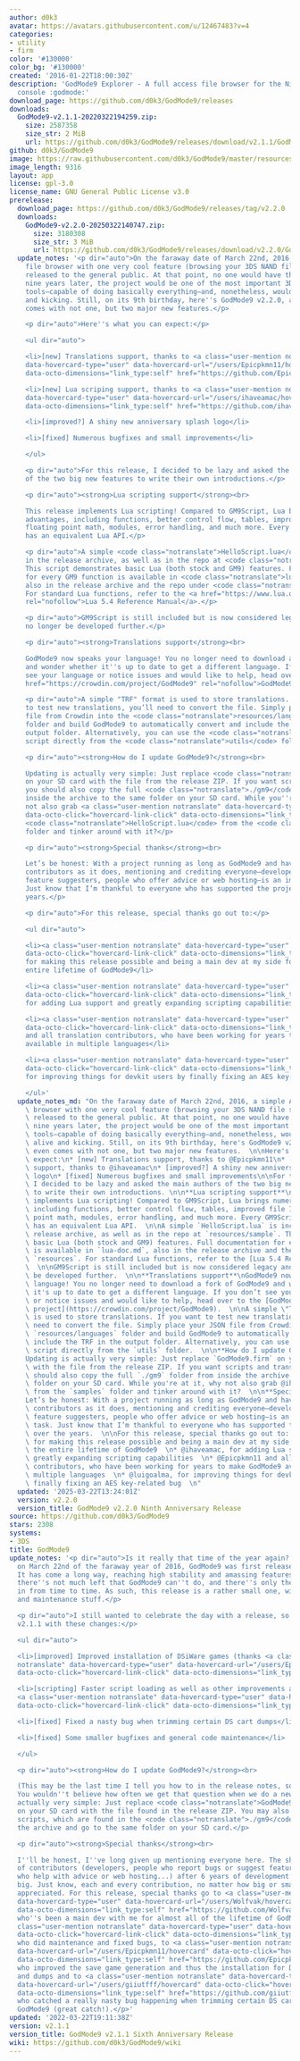 ```yaml
---
author: d0k3
avatar: https://avatars.githubusercontent.com/u/12467483?v=4
categories:
- utility
- firm
color: '#130000'
color_bg: '#130000'
created: '2016-01-22T18:00:30Z'
description: 'GodMode9 Explorer - A full access file browser for the Nintendo 3DS
  console :godmode:'
download_page: https://github.com/d0k3/GodMode9/releases
downloads:
  GodMode9-v2.1.1-20220322194259.zip:
    size: 2587358
    size_str: 2 MiB
    url: https://github.com/d0k3/GodMode9/releases/download/v2.1.1/GodMode9-v2.1.1-20220322194259.zip
github: d0k3/GodMode9
image: https://raw.githubusercontent.com/d0k3/GodMode9/master/resources/logo.png
image_length: 9316
layout: app
license: gpl-3.0
license_name: GNU General Public License v3.0
prerelease:
  download_page: https://github.com/d0k3/GodMode9/releases/tag/v2.2.0
  downloads:
    GodMode9-v2.2.0-20250322140747.zip:
      size: 3180308
      size_str: 3 MiB
      url: https://github.com/d0k3/GodMode9/releases/download/v2.2.0/GodMode9-v2.2.0-20250322140747.zip
  update_notes: '<p dir="auto">On the faraway date of March 22nd, 2016, a simple ARM9-based
    file browser with one very cool feature (browsing your 3DS NAND file system) was
    released to the general public. At that point, no one would have thought that,
    nine years later, the project would be one of the most important 3DS homebrew
    tools—capable of doing basically everything—and, nonetheless, would still be alive
    and kicking. Still, on its 9th birthday, here''s GodMode9 v2.2.0, and it even
    comes with not one, but two major new features.</p>

    <p dir="auto">Here''s what you can expect:</p>

    <ul dir="auto">

    <li>[new] Translations support, thanks to <a class="user-mention notranslate"
    data-hovercard-type="user" data-hovercard-url="/users/Epicpkmn11/hovercard" data-octo-click="hovercard-link-click"
    data-octo-dimensions="link_type:self" href="https://github.com/Epicpkmn11">@Epicpkmn11</a></li>

    <li>[new] Lua scriping support, thanks to <a class="user-mention notranslate"
    data-hovercard-type="user" data-hovercard-url="/users/ihaveamac/hovercard" data-octo-click="hovercard-link-click"
    data-octo-dimensions="link_type:self" href="https://github.com/ihaveamac">@ihaveamac</a></li>

    <li>[improved?] A shiny new anniversary splash logo</li>

    <li>[fixed] Numerous bugfixes and small improvements</li>

    </ul>

    <p dir="auto">For this release, I decided to be lazy and asked the main authors
    of the two big new features to write their own introductions.</p>

    <p dir="auto"><strong>Lua scripting support</strong><br>

    This release implements Lua scripting! Compared to GM9Script, Lua brings numerous
    advantages, including functions, better control flow, tables, improved file I/O,
    floating point math, modules, error handling, and much more. Every GM9Script feature
    has an equivalent Lua API.</p>

    <p dir="auto">A simple <code class="notranslate">HelloScript.lua</code> is included
    in the release archive, as well as in the repo at <code class="notranslate">resources/sample</code>.
    This script demonstrates basic Lua (both stock and GM9) features. Full documentation
    for every GM9 function is available in <code class="notranslate">lua-doc.md</code>,
    also in the release archive and the repo under <code class="notranslate">resources</code>.
    For standard Lua functions, refer to the <a href="https://www.lua.org/manual/5.4/"
    rel="nofollow">Lua 5.4 Reference Manual</a>.</p>

    <p dir="auto">GM9Script is still included but is now considered legacy and will
    no longer be developed further.</p>

    <p dir="auto"><strong>Translations support</strong><br>

    GodMode9 now speaks your language! You no longer need to download a fork of GodMode9
    and wonder whether it''s up to date to get a different language. If you don’t
    see your language or notice issues and would like to help, head over to the <a
    href="https://crowdin.com/project/GodMode9" rel="nofollow">GodMode9 Crowdin project</a>.</p>

    <p dir="auto">A simple "TRF" format is used to store translations. If you want
    to test new translations, you’ll need to convert the file. Simply place your JSON
    file from Crowdin into the <code class="notranslate">resources/languages</code>
    folder and build GodMode9 to automatically convert and include the TRF in the
    output folder. Alternatively, you can use the <code class="notranslate">transriff.py</code>
    script directly from the <code class="notranslate">utils</code> folder.</p>

    <p dir="auto"><strong>How do I update GodMode9?</strong><br>

    Updating is actually very simple: Just replace <code class="notranslate">GodMode9.firm</code>
    on your SD card with the file from the release ZIP. If you want scripts and translations,
    you should also copy the full <code class="notranslate">./gm9</code> folder from
    inside the archive to the same folder on your SD card. While you''re at it, why
    not also grab <a class="user-mention notranslate" data-hovercard-type="user" data-hovercard-url="/users/ihaveamac/hovercard"
    data-octo-click="hovercard-link-click" data-octo-dimensions="link_type:self" href="https://github.com/ihaveamac">@ihaveamac</a>’s
    <code class="notranslate">HelloScript.lua</code> from the <code class="notranslate">samples</code>
    folder and tinker around with it?</p>

    <p dir="auto"><strong>Special thanks</strong><br>

    Let’s be honest: With a project running as long as GodMode9 and having as many
    contributors as it does, mentioning and crediting everyone—developers, bug reporters,
    feature suggesters, people who offer advice or web hosting—is an impossible task.
    Just know that I’m thankful to everyone who has supported the project over the
    years.</p>

    <p dir="auto">For this release, special thanks go out to:</p>

    <ul dir="auto">

    <li><a class="user-mention notranslate" data-hovercard-type="user" data-hovercard-url="/users/Wolfvak/hovercard"
    data-octo-click="hovercard-link-click" data-octo-dimensions="link_type:self" href="https://github.com/Wolfvak">@Wolfvak</a>,
    for making this release possible and being a main dev at my side for almost the
    entire lifetime of GodMode9</li>

    <li><a class="user-mention notranslate" data-hovercard-type="user" data-hovercard-url="/users/ihaveamac/hovercard"
    data-octo-click="hovercard-link-click" data-octo-dimensions="link_type:self" href="https://github.com/ihaveamac">@ihaveamac</a>,
    for adding Lua support and greatly expanding scripting capabilities</li>

    <li><a class="user-mention notranslate" data-hovercard-type="user" data-hovercard-url="/users/Epicpkmn11/hovercard"
    data-octo-click="hovercard-link-click" data-octo-dimensions="link_type:self" href="https://github.com/Epicpkmn11">@Epicpkmn11</a>
    and all translation contributors, who have been working for years to make GodMode9
    available in multiple languages</li>

    <li><a class="user-mention notranslate" data-hovercard-type="user" data-hovercard-url="/users/luigoalma/hovercard"
    data-octo-click="hovercard-link-click" data-octo-dimensions="link_type:self" href="https://github.com/luigoalma">@luigoalma</a>,
    for improving things for devkit users by finally fixing an AES key-related bug</li>

    </ul>'
  update_notes_md: "On the faraway date of March 22nd, 2016, a simple ARM9-based file\
    \ browser with one very cool feature (browsing your 3DS NAND file system) was\
    \ released to the general public. At that point, no one would have thought that,\
    \ nine years later, the project would be one of the most important 3DS homebrew\
    \ tools—capable of doing basically everything—and, nonetheless, would still be\
    \ alive and kicking. Still, on its 9th birthday, here's GodMode9 v2.2.0, and it\
    \ even comes with not one, but two major new features.  \n\nHere's what you can\
    \ expect:\n* [new] Translations support, thanks to @Epicpkmn11\n* [new] Lua scriping\
    \ support, thanks to @ihaveamac\n* [improved?] A shiny new anniversary splash\
    \ logo\n* [fixed] Numerous bugfixes and small improvements\n\nFor this release,\
    \ I decided to be lazy and asked the main authors of the two big new features\
    \ to write their own introductions. \n\n**Lua scripting support**\nThis release\
    \ implements Lua scripting! Compared to GM9Script, Lua brings numerous advantages,\
    \ including functions, better control flow, tables, improved file I/O, floating\
    \ point math, modules, error handling, and much more. Every GM9Script feature\
    \ has an equivalent Lua API.  \n\nA simple `HelloScript.lua` is included in the\
    \ release archive, as well as in the repo at `resources/sample`. This script demonstrates\
    \ basic Lua (both stock and GM9) features. Full documentation for every GM9 function\
    \ is available in `lua-doc.md`, also in the release archive and the repo under\
    \ `resources`. For standard Lua functions, refer to the [Lua 5.4 Reference Manual](https://www.lua.org/manual/5.4/).\
    \  \n\nGM9Script is still included but is now considered legacy and will no longer\
    \ be developed further.  \n\n**Translations support**\nGodMode9 now speaks your\
    \ language! You no longer need to download a fork of GodMode9 and wonder whether\
    \ it's up to date to get a different language. If you don’t see your language\
    \ or notice issues and would like to help, head over to the [GodMode9 Crowdin\
    \ project](https://crowdin.com/project/GodMode9).  \n\nA simple \"TRF\" format\
    \ is used to store translations. If you want to test new translations, you’ll\
    \ need to convert the file. Simply place your JSON file from Crowdin into the\
    \ `resources/languages` folder and build GodMode9 to automatically convert and\
    \ include the TRF in the output folder. Alternatively, you can use the `transriff.py`\
    \ script directly from the `utils` folder.  \n\n**How do I update GodMode9?**\n\
    Updating is actually very simple: Just replace `GodMode9.firm` on your SD card\
    \ with the file from the release ZIP. If you want scripts and translations, you\
    \ should also copy the full `./gm9` folder from inside the archive to the same\
    \ folder on your SD card. While you're at it, why not also grab @ihaveamac’s `HelloScript.lua`\
    \ from the `samples` folder and tinker around with it?  \n\n**Special thanks**\n\
    Let’s be honest: With a project running as long as GodMode9 and having as many\
    \ contributors as it does, mentioning and crediting everyone—developers, bug reporters,\
    \ feature suggesters, people who offer advice or web hosting—is an impossible\
    \ task. Just know that I’m thankful to everyone who has supported the project\
    \ over the years.  \n\nFor this release, special thanks go out to:  \n* @Wolfvak,\
    \ for making this release possible and being a main dev at my side for almost\
    \ the entire lifetime of GodMode9  \n* @ihaveamac, for adding Lua support and\
    \ greatly expanding scripting capabilities  \n* @Epicpkmn11 and all translation\
    \ contributors, who have been working for years to make GodMode9 available in\
    \ multiple languages  \n* @luigoalma, for improving things for devkit users by\
    \ finally fixing an AES key-related bug  \n"
  updated: '2025-03-22T13:24:01Z'
  version: v2.2.0
  version_title: GodMode9 v2.2.0 Ninth Anniversary Release
source: https://github.com/d0k3/GodMode9
stars: 2308
systems:
- 3DS
title: GodMode9
update_notes: '<p dir="auto">Is it really that time of the year again? Six years ago,
  on March 22nd of the faraway year of 2016, GodMode9 was first released to the public.
  It has come a long way, reaching high stability and amassing features. Right now,
  there''s not much left that GodMode9 can''t do, and there''s only the odd bug coming
  in from time to time. As such, this release is a rather small one, with only bugfixes
  and maintenance stuff.</p>

  <p dir="auto">I still wanted to celebrate the day with a release, so here is GodMode9
  v2.1.1 with these changes:</p>

  <ul dir="auto">

  <li>[improved] Improved installation of DSiWare games (thanks <a class="user-mention
  notranslate" data-hovercard-type="user" data-hovercard-url="/users/Epicpkmn11/hovercard"
  data-octo-click="hovercard-link-click" data-octo-dimensions="link_type:self" href="https://github.com/Epicpkmn11">@Epicpkmn11</a>)</li>

  <li>[scripting] Faster script loading as well as other improvements and fixes (thanks
  <a class="user-mention notranslate" data-hovercard-type="user" data-hovercard-url="/users/aspargas2/hovercard"
  data-octo-click="hovercard-link-click" data-octo-dimensions="link_type:self" href="https://github.com/aspargas2">@aspargas2</a>)</li>

  <li>[fixed] Fixed a nasty bug when trimming certain DS cart dumps</li>

  <li>[fixed] Some smaller bugfixes and general code maintenance</li>

  </ul>

  <p dir="auto"><strong>How do I update GodMode9?</strong><br>

  (This may be the last time I tell you how to in the release notes, so please remember)
  You wouldn''t believe how often we get that question when we do a new release. It''s
  actually very simple: Just replace <code class="notranslate">GodMode9.firm</code>
  on your SD card with the file found in the release ZIP. You may also want to update
  scripts, which are found in the <code class="notranslate">./gm9</code> folder inside
  the archive and go to the same folder on your SD card.</p>

  <p dir="auto"><strong>Special thanks</strong><br>

  I''ll be honest, I''ve long given up mentioning everyone here. The sheer number
  of contributors (developers, people who report bugs or suggest features, people
  who help with advice or web hosting...) after 6 years of development is just too
  big. Just know, each and every contribution, no matter how big or small is highly
  appreciated. For this release, special thanks go to <a class="user-mention notranslate"
  data-hovercard-type="user" data-hovercard-url="/users/Wolfvak/hovercard" data-octo-click="hovercard-link-click"
  data-octo-dimensions="link_type:self" href="https://github.com/Wolfvak">@Wolfvak</a>,
  who''s been a main dev with me for almost all of the lifetime of GodMode9, to <a
  class="user-mention notranslate" data-hovercard-type="user" data-hovercard-url="/users/aspargas2/hovercard"
  data-octo-click="hovercard-link-click" data-octo-dimensions="link_type:self" href="https://github.com/aspargas2">@aspargas2</a>
  who did maintenance and fixed bugs, to <a class="user-mention notranslate" data-hovercard-type="user"
  data-hovercard-url="/users/Epicpkmn11/hovercard" data-octo-click="hovercard-link-click"
  data-octo-dimensions="link_type:self" href="https://github.com/Epicpkmn11">@Epicpkmn11</a>,
  who improved the save game generation and thus the installation for DSiWare CIAs
  and dumps and to <a class="user-mention notranslate" data-hovercard-type="user"
  data-hovercard-url="/users/giiutfff/hovercard" data-octo-click="hovercard-link-click"
  data-octo-dimensions="link_type:self" href="https://github.com/giiutfff">@giiutfff</a>
  who catched a really nasty bug happening when trimming certain DS cart dumps in
  GodMode9 (great catch!).</p>'
updated: '2022-03-22T19:11:38Z'
version: v2.1.1
version_title: GodMode9 v2.1.1 Sixth Anniversary Release
wiki: https://github.com/d0k3/GodMode9/wiki
---
```

